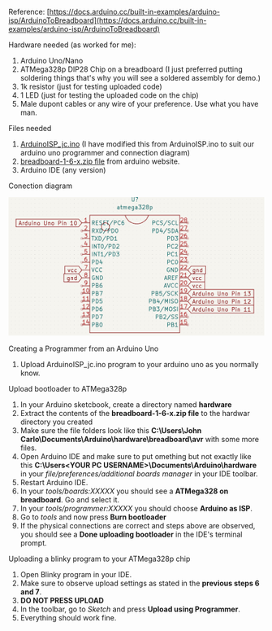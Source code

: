Reference:  [https://docs.arduino.cc/built-in-examples/arduino-isp/ArduinoToBreadboard](https://docs.arduino.cc/built-in-examples/arduino-isp/ArduinoToBreadboard)

Hardware needed (as worked for me):
1. Arduino Uno/Nano
2. ATMega328p DIP28 Chip on a breadboard (I just preferred putting soldering things that's why you will see a soldered assembly for demo.)
3. 1k resistor (just for testing uploaded code)
4. 1 LED (just for testing the uploaded code on the chip)
5. Male dupont cables or any wire of your preference. Use what you have man.

Files needed
1. [ArduinoISP_jc.ino](https://github.com/jccatilo/arduino/blob/main/3_ATMEGA328p_minimal_circuit/ArduinoISP_jc/ArduinoISP_jc.ino) (I have modified this from ArduinoISP.ino to suit our arduino uno programmer and connection diagram)
2. [breadboard-1-6-x.zip file](https://www.arduino.cc/en/uploads/Tutorial/breadboard-1-6-x.zip?_gl=1*104ebcy*_ga*MzQ5MjQ5MTU1LjE2NDc5OTk1MDc.*_ga_NEXN8H46L5*MTY1NzEyMDQ1NS4yNy4wLjE2NTcxMjA0NTUuNjA.) from arduino website.
3. Arduino IDE (any version)

Conection diagram

![](images/atmega328p_pinout_custom_kicad.png)

Creating a Programmer from an Arduino Uno
1. Upload ArduinoISP_jc.ino program to your arduino uno as you normally know.

Upload bootloader to ATMega328p
1. In your Arduino sketcbook, create a directory named **hardware**
2. Extract the contents of the **breadboard-1-6-x.zip file** to the hardwar directory you created
3. Make sure the file folders look like this **C:\Users\John Carlo\Documents\Arduino\hardware\breadboard\avr** with some more files.
4. Open Arduino IDE and make sure to put omething but not exactly like this **C:\Users\<YOUR PC USERNAME>\Documents\Arduino\hardware** in your *file/preferences/additional boards manager* in your IDE toolbar.
5. Restart Arduino IDE.
6. In your *tools/boards:XXXXX* you should see a **ATMega328 on breadboard**. Go and select it.
7. In your *tools/programmer:XXXXX* you should choose **Arduino as ISP**.
8. Go to *tools* and now press **Burn bootloader**
9. If the physical connections are correct and steps above are observed, you should see a **Done uploading bootloader** in the IDE's terminal prompt. 

Uploading a blinky program to your ATMega328p chip
1. Open Blinky program in your IDE.
2. Make sure to observe upload settings as stated in the **previous steps 6 and 7**.
3. **DO NOT PRESS UPLOAD**
4. In the toolbar, go to *Sketch* and press **Upload using Programmer**.
5. Everything should work fine.

